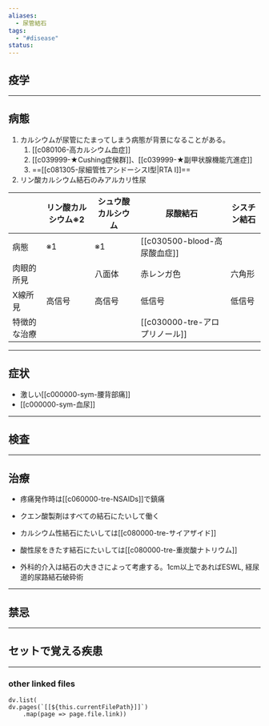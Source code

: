 ```yaml
---
aliases:
  - 尿管結石
tags:
  - "#disease"
status:
---
```

## 疫学
---
## 病態
1. カルシウムが尿管にたまってしまう病態が背景になることがある。
	1. [[c080106-高カルシウム血症]]
	2. [[c039999-★Cushing症候群]]、[[c039999-★副甲状腺機能亢進症]]
	3. ==[[c081305-尿細管性アシドーシスI型|RTA I]]==
2. リン酸カルシウム結石のみアルカリ性尿

|        | リン酸カルシウム※2 | シュウ酸カルシウム | 尿酸結石                    | シスチン結石 |
| ------ | ---------- | --------- | ----------------------- | ------ |
| 病態     | ※1         | ※1        | [[c030500-blood-高尿酸血症]] |        |
| 肉眼的所見  |            | 八面体       | 赤レンガ色                   | 六角形    |
| X線所見   | 高信号        | 高信号       | 低信号                     | 低信号    |
| 特徴的な治療 |            |           | [[c030000-tre-アロプリノール]] |        |

---
## 症状
- 激しい[[c000000-sym-腰背部痛]]
- [[c000000-sym-血尿]]
---
## 検査
---
## 治療
- 疼痛発作時は[[c060000-tre-NSAIDs]]で鎮痛
- クエン酸製剤はすべての結石にたいして働く
- カルシウム性結石にたいしては[[c080000-tre-サイアザイド]]
- 酸性尿をきたす結石にたいしては[[c080000-tre-重炭酸ナトリウム]]

- 外科的介入は結石の大きさによって考慮する。1cm以上であればESWL, 経尿道的尿路結石破砕術
---
## 禁忌
---
## セットで覚える疾患
---
### other linked files
```dataviewjs
dv.list(
dv.pages(`[[${this.currentFilePath}]]`)
	.map(page => page.file.link))
```